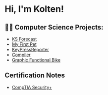 <h1>Hi, I'm Kolten! </h1>

<h2>👨‍💻 Computer Science Projects:</h2>

  - [KS Forecast](https://github.com/kspencer19/KS_Forecast)
  - [My First Pet](https://github.com/kspencer19/MyFirstPet)
  - [KeyPressReporter](https://github.com/kspencer19/KeypressReporter)
  - [Compiler](https://github.com/kspencer19/CST405)
  - [Graphic Functional Bike](https://github.com/kspencer19/Project-8-Bike)


<h2>Certification Notes</h2>

- [CompTIA Security+](https://github.com/kspencer19/CompTIA-Security-)


<!--
**joshmadakor1/joshmadakor1** is a ✨ _special_ ✨ repository because its `README.md` (this file) appears on your GitHub profile.

Here are some ideas to get you started:

- 🔭 I’m currently working on ...
- 🌱 I’m currently learning ...
- 👯 I’m looking to collaborate on ...
- 🤔 I’m looking for help with ...
- 💬 Ask me about ...
- 📫 How to reach me: ...
- 😄 Pronouns: ...
- ⚡ Fun fact: ...
-->
